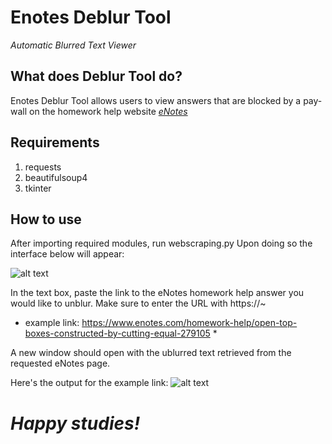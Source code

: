 # Enotes Deblur Tool
*Automatic Blurred Text Viewer* 

## What does Deblur Tool do?

Enotes Deblur Tool allows users to view answers that are blocked by a pay-wall on the homework help website *[eNotes](https://www.enotes.com/)*

## Requirements

1. requests
2. beautifulsoup4
3. tkinter

## How to use
After importing required modules, run webscraping.py
Upon doing so the interface below will appear:

![alt text](https://raw.githubusercontent.com/J0ec0des/H3T2Programming/master/GUI_Screenshot.png)

In the text box, paste the link to the eNotes homework help answer you would like to unblur. Make sure to enter the URL with https://~
* example link: https://www.enotes.com/homework-help/open-top-boxes-constructed-by-cutting-equal-279105 *

A new window should open with the ublurred text retrieved from the requested eNotes page.

Here's the output for the example link:
![alt text](https://raw.githubusercontent.com/J0ec0des/H3T2Programming/master/Answers_Screenshot.png)
# ***Happy studies!***
